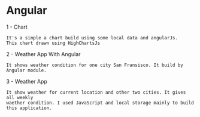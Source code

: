 # Angular

1 - Chart

    It's a simple a chart build using some local data and angularJs. 
    This chart drawn using HighChartsJs
    
2 - Weather App With Angular

    It shows weather condition for one city San Fransisco. It build by Angular module.
  
3 - Weather App

    It show weather for current location and other two cities. It gives all weekly 
    waether condition. I used JavaScript and local storage mainly to build this application.
